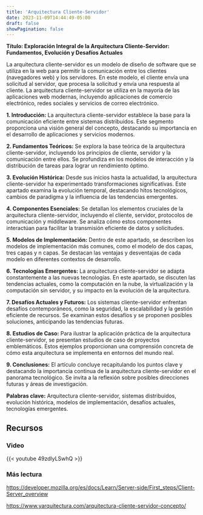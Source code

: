 ```yaml
---
title: 'Arquitectura Cliente-Servidor'
date: 2023-11-09T14:44:49-05:00
draft: false
showPagination: false
---
```


**Título: Exploración Integral de la Arquitectura Cliente-Servidor: Fundamentos, Evolución y Desafíos Actuales**

La arquitectura cliente-servidor es un modelo de diseño de software que se utiliza en la web para permitir la comunicación entre los clientes (navegadores web) y los servidores. En este modelo, el cliente envía una solicitud al servidor, que procesa la solicitud y envía una respuesta al cliente. La arquitectura cliente-servidor se utiliza en la mayoría de las aplicaciones web modernas, incluyendo aplicaciones de comercio electrónico, redes sociales y servicios de correo electrónico.

**1. Introducción:**
La arquitectura cliente-servidor establece la base para la comunicación eficiente entre sistemas distribuidos. Este segmento proporciona una visión general del concepto, destacando su importancia en el desarrollo de aplicaciones y servicios modernos.

**2. Fundamentos Teóricos:**
Se explora la base teórica de la arquitectura cliente-servidor, incluyendo los principios de cliente, servidor y la comunicación entre ellos. Se profundiza en los modelos de interacción y la distribución de tareas para lograr un rendimiento óptimo.

**3. Evolución Histórica:**
Desde sus inicios hasta la actualidad, la arquitectura cliente-servidor ha experimentado transformaciones significativas. Este apartado examina la evolución temporal, destacando hitos tecnológicos, cambios de paradigma y la influencia de las tendencias emergentes.

**4. Componentes Esenciales:**
Se detallan los elementos cruciales de la arquitectura cliente-servidor, incluyendo el cliente, servidor, protocolos de comunicación y middleware. Se analiza cómo estos componentes interactúan para facilitar la transmisión eficiente de datos y solicitudes.

**5. Modelos de Implementación:**
Dentro de este apartado, se describen los modelos de implementación más comunes, como el modelo de dos capas, tres capas y n capas. Se destacan las ventajas y desventajas de cada modelo en diferentes contextos de desarrollo.

**6. Tecnologías Emergentes:**
La arquitectura cliente-servidor se adapta constantemente a las nuevas tecnologías. En este apartado, se discuten las tendencias actuales, como la computación en la nube, la virtualización y la computación sin servidor, y su impacto en la evolución de la arquitectura.

**7. Desafíos Actuales y Futuros:**
Los sistemas cliente-servidor enfrentan desafíos contemporáneos, como la seguridad, la escalabilidad y la gestión eficiente de recursos. Se examinan estos desafíos y se proponen posibles soluciones, anticipando las tendencias futuras.

**8. Estudios de Caso:**
Para ilustrar la aplicación práctica de la arquitectura cliente-servidor, se presentan estudios de caso de proyectos emblemáticos. Estos ejemplos proporcionan una comprensión concreta de cómo esta arquitectura se implementa en entornos del mundo real.

**9. Conclusiones:**
El artículo concluye recapitulando los puntos clave y destacando la importancia continua de la arquitectura cliente-servidor en el panorama tecnológico. Se invita a la reflexión sobre posibles direcciones futuras y áreas de investigación.

**Palabras clave:** Arquitectura cliente-servidor, sistemas distribuidos, evolución histórica, modelos de implementación, desafíos actuales, tecnologías emergentes.

## Recursos

### Video

{{< youtube 49zdlyLSwhQ >}}

### Más lectura

https://developer.mozilla.org/es/docs/Learn/Server-side/First_steps/Client-Server_overview

https://www.yarquitectura.com/arquitectura-cliente-servidor-concepto/

